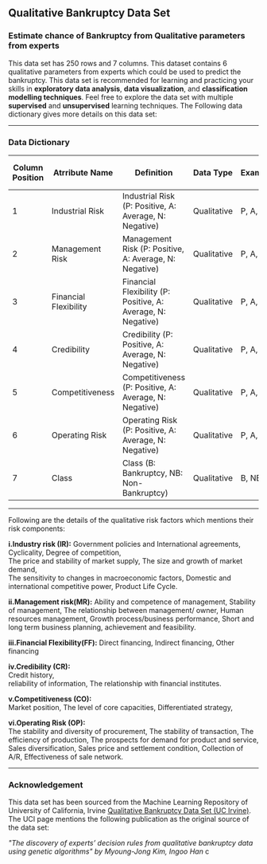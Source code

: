## Qualitative Bankruptcy Data Set 

### Estimate chance of Bankruptcy from Qualitative parameters from experts 



This data set has 250 rows and 7 columns.
This dataset contains 6 qualitative parameters from experts which could be used to predict the bankruptcy.
This data set is recommended for learning and practicing your skills in **exploratory data analysis**, **data visualization**, and **classification modelling techniques**. 
Feel free to explore the data set with multiple **supervised** and **unsupervised** learning techniques. The Following data dictionary gives more details on this data set:

---

### Data Dictionary 

| Column   Position 	| Atrribute Name        	| Definition                                                   	| Data Type   	| Example 	| % Null Ratios 	|
|-------------------	|-----------------------	|--------------------------------------------------------------	|-------------	|---------	|---------------	|
| 1                 	| Industrial Risk       	| Industrial Risk (P: Positive, A: Average, N: Negative)       	| Qualitative 	| P, A, N 	| 0             	|
| 2                 	| Management Risk       	| Management Risk (P: Positive, A: Average, N: Negative)       	| Qualitative 	| P, A, N 	| 0             	|
| 3                 	| Financial Flexibility 	| Financial Flexibility (P: Positive, A: Average, N: Negative) 	| Qualitative 	| P, A, N 	| 0             	|
| 4                 	| Credibility           	| Credibility (P: Positive, A: Average, N: Negative)           	| Qualitative 	| P, A, N 	| 0             	|
| 5                 	| Competitiveness       	| Competitiveness (P: Positive, A: Average, N: Negative)       	| Qualitative 	| P, A, N 	| 0             	|
| 6                 	| Operating Risk        	| Operating Risk (P: Positive, A: Average, N: Negative)        	| Qualitative 	| P, A, N 	| 0             	|
| 7                 	| Class                 	| Class (B: Bankruptcy, NB: Non-Bankruptcy)                    	| Qualitative 	| B, NB   	| 0             	|
---
Following are the details of the qualitative risk factors which mentions their risk components:

**i.Industry risk (IR):** 
	Government policies and International agreements, 
	Cyclicality, 
	Degree of competition,				
	The price and stability of market supply,
	The size and growth of market demand,	
	The sensitivity to changes in macroeconomic factors,
	Domestic and international competitive power, 
	Product Life Cycle.

**ii.Management risk(MR):** 
	Ability and competence of management, 
	Stability of management,
	The relationship between management/ owner, 
	Human resources management, 
	Growth process/business performance, 
	Short and long term business planning, 
	achievement and feasibility. 

**iii.Financial Flexibility(FF):** 
	Direct financing, 
	Indirect financing, 
	Other financing 

**iv.Credibility (CR):**  
	Credit history,  
	reliability of information, 
	The relationship with financial institutes.

**v.Competitiveness (CO):**  
	Market position, 
	The level of core capacities, 
	Differentiated strategy, 

**vi.Operating Risk (OP):**  
	The stability and diversity of procurement, 
	The stability of transaction, 
	The efficiency of production, 
	The prospects for demand for product and service, 
	Sales diversification,
	Sales price and settlement condition, 
	Collection of A/R,
	Effectiveness of sale network.

---
### Acknowledgement

This data set has been sourced from the Machine Learning Repository of University of California, Irvine [Qualitative Bankruptcy Data Set (UC Irvine)](https://archive.ics.uci.edu/ml/datasets/Qualitative_Bankruptcy). 
The UCI page mentions the following publication as the original source of the data set:

*"The discovery of experts’	decision rules from qualitative bankruptcy data using genetic algorithms" by Myoung-Jong Kim, Ingoo Han*
c